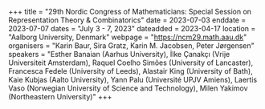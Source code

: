 +++
title = "29th Nordic Congress of Mathematicians: Special Session on Representation Theory & Combinatorics"
date = 2023-07-03
enddate = 2023-07-07
dates = "July 3 - 7, 2023"
dateadded = 2023-04-17
location = "Aalborg University, Denmark"
webpage = "https://ncm29.math.aau.dk"
organisers = "Karin Baur, Sira Gratz, Karin M. Jacobsen, Peter Jørgensen"
speakers = "Esther Banaian (Aarhus University), İlke Çanakçı (Vrije Universiteit Amsterdam), Raquel Coelho Simões (University of Lancaster), Francesca Fedele (University of Leeds), Alastair King (University of Bath), Kaie Kubjas (Aalto University), Yann Palu (Université UPJV Amiens), Laertis Vaso (Norwegian University of Science and Technology), Milen Yakimov (Northeastern University)"
+++
